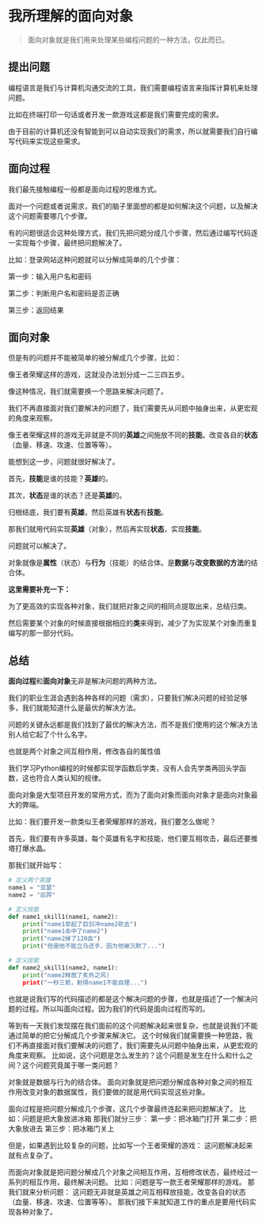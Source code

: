 # 我所理解的面向对象

> 面向对象就是我们用来处理某些编程问题的一种方法，仅此而已。

## 提出问题

编程语言是我们与计算机沟通交流的工具，我们需要编程语言来指挥计算机来处理问题。

比如在终端打印一句话或者开发一款游戏这都是我们需要完成的需求。

由于目前的计算机还没有智能到可以自动实现我们的需求，所以就需要我们自行编写代码来实现这些需求。

## 面向过程

我们最先接触编程一般都是面向过程的思维方式。

面对一个问题或者说需求，我们的脑子里面想的都是如何解决这个问题，以及解决这个问题需要哪几个步骤。

有的问题很适合这种处理方式，我们先把问题分成几个步骤，然后通过编写代码逐一实现每个步骤，最终把问题解决了。

比如：登录网站这种问题就可以分解成简单的几个步骤：

第一步：输入用户名和密码

第二步：判断用户名和密码是否正确

第三步：返回结果

## 面向对象

但是有的问题并不能被简单的被分解成几个步骤，比如：

像王者荣耀这样的游戏，这就没办法划分成一二三四五步。

像这种情况，我们就需要换一个思路来解决问题了。

我们不再直接面对我们要解决的问题了，我们需要先从问题中抽身出来，从更宏观的角度来观察。

像王者荣耀这样的游戏无非就是不同的**英雄**之间施放不同的**技能**。改变各自的**状态**（血量、移速、攻速、位置等等）。

能想到这一步，问题就很好解决了。

首先，**技能**是谁的技能？**英雄**的。

其次，**状态**是谁的状态？还是**英雄**的。

归根结底，我们要有**英雄**，然后英雄有**状态**有**技能**。

那我们就用代码实现**英雄**（对象），然后再实现**状态**，实现**技能**。

问题就可以解决了。

对象就像是**属性**（状态）与**行为**（技能）的结合体。是**数据**与**改变数据的方法**的结合体。

**这里需要补充一下：**

为了更高效的实现各种对象，我们就把对象之间的相同点提取出来，总结归类。

然后需要某个对象的时候直接根据相应的**类**来得到，减少了为实现某个对象而重复编写的那一部分代码。

## 总结

**面向过程**和**面向对象**无非是解决问题的两种方法。

我们的职业生涯会遇到各种各样的问题（需求），只要我们解决问题的经验足够多，我们就能知道什么是最优的解决方法。

问题的关键永远都是我们找到了最优的解决方法，而不是我们使用的这个解决方法别人给它起了个什么名字。




也就是两个对象之间互相作用，修改各自的属性值



我们学习Python编程的时候都实现学函数后学类，没有人会先学类再回头学函数，这也符合人类认知的规律。

面向对象是大型项目开发的常用方式，而为了面向对象而面向对象才是面向对象最大的弊端。

比如：我们要开发一款类似王者荣耀那样的游戏，我们要怎么做呢？

首先，我们要有许多英雄，每个英雄有名字和技能，他们要互相攻击，最后还要推塔打爆水晶。

那我们就开始写：
```python
# 定义两个英雄
name1 = "亚瑟"
name2 = "后羿"

# 定义技能
def name1_skill1(name1, name2):
    print("name1举起了巨剑冲name2砍去")
    print("name1击中了name2")
    print("name2掉了120血")
    print("但是他不能立马还手，因为他被沉默了...")

# 定义技能
def name2_skill1(name2, name1):
    print("name2释放了炙热之风)
    print("一秒三箭，射得name1不能自理...")

```



也就是说我们写的代码描述的都是这个解决问题的步骤，也就是描述了一个解决问题的过程。所以叫面向过程。因为我们的代码是面向过程而写的。

等到有一天我们发现摆在我们面前的这个问题解决起来很复杂，也就是说我们不能通过简单的把它分解成几个步骤来解决它。
这个时候我们就需要换一种思路，我们不再直接面对我们要解决的问题了，我们需要先从问题中抽身出来，从更宏观的角度来观察。
比如说，这个问题是怎么发生的？这个问题是发生在什么和什么之间？这个问题究竟属于哪一类问题？


对象就是数据与行为的结合体。
面向对象就是把问题分解成各种对象之间的相互作用改变对象的数据属性，我们要做的就是用代码实现这些对象。

面向过程是把问题分解成几个步骤，这几个步骤最终连起来把问题解决了。
比如：问题是把大象放进冰箱
那我们就分三步：
第一步：把冰箱门打开
第二步：把大象放进去
第三步：把冰箱门关上

但是，如果遇到比较复杂的问题，比如写一个王者荣耀的游戏：
这问题解决起来就有点复杂了。


而面向对象就是把问题分解成几个对象之间相互作用，互相修改状态，最终经过一系列的相互作用，最终解决问题。
比如：问题是写一款王者荣耀那样的游戏。
那我们就来分析问题：
这问题无非就是英雄之间互相释放技能，改变各自的状态（血量、移速、攻速、位置等等）。
那我们接下来就知道工作的重点是要用代码实现各种对象了。

